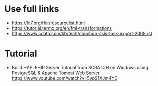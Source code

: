 
# Use full links


- https://hl7.org/fhir/resourcelist.html
- https://tutorial.termx.org/en/fml-transformations
- https://www.cdata.com/kb/tech/couchdb-ssis-task-export-2008.rst


# Tutorial

- Build HAPI FHIR Server Tutorial from SCRATCH on Windows using PostgreSQL & Apache Tomcat Web Server
https://www.youtube.com/watch?v=5ypS1XJm4YE
